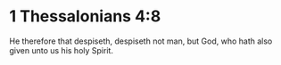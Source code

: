 # 1 Thessalonians 4:8

He therefore that despiseth, despiseth not man, but God, who hath also given unto us his holy Spirit.